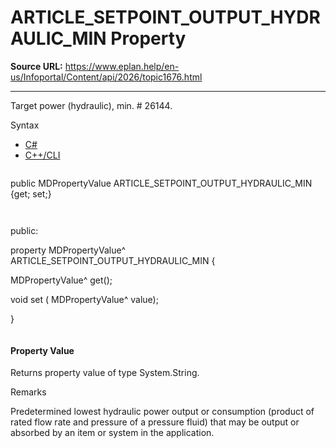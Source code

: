 # ARTICLE_SETPOINT_OUTPUT_HYDRAULIC_MIN Property

**Source URL:** https://www.eplan.help/en-us/Infoportal/Content/api/2026/topic1676.html

---

Target power (hydraulic), min. # 26144.

Syntax

- [C#](#i-syntax-CS)
- [C++/CLI](#i-syntax-CPP2005)

```
```
public MDPropertyValue ARTICLE_SETPOINT_OUTPUT_HYDRAULIC_MIN {get; set;}
```
```

```
```
public:

property MDPropertyValue^ ARTICLE_SETPOINT_OUTPUT_HYDRAULIC_MIN {

   MDPropertyValue^ get();

   void set (    MDPropertyValue^ value);

}
```
```

#### Property Value

Returns property value of type System.String.

Remarks

Predetermined lowest hydraulic power output or consumption (product of rated flow rate and pressure of a pressure fluid) that may be output or absorbed by an item or system in the application.
